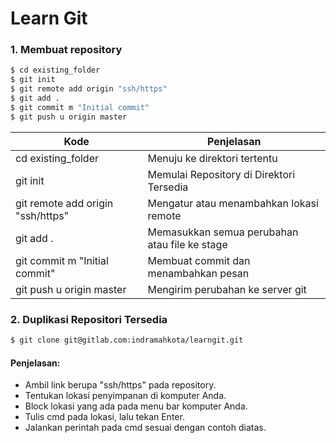 # Learn Git

### 1. Membuat repository

```sh
$ cd existing_folder
$ git init
$ git remote add origin "ssh/https"
$ git add .
$ git commit m "Initial commit"
$ git push u origin master
```

| Kode | Penjelasan |
| ------ | ------ |
| cd existing_folder | Menuju ke direktori tertentu |
| git init | Memulai Repository di Direktori Tersedia |
| git remote add origin "ssh/https" | Mengatur atau menambahkan lokasi remote |
| git add . | Memasukkan semua perubahan atau file ke stage |
| git commit m "Initial commit" | Membuat commit dan menambahkan pesan |
| git push u origin master | Mengirim perubahan ke server git |

### 2. Duplikasi Repositori Tersedia

```sh
$ git clone git@gitlab.com:indramahkota/learngit.git
```

#### Penjelasan:
* Ambil link berupa "ssh/https" pada repository.
* Tentukan lokasi penyimpanan di komputer Anda.
* Block lokasi yang ada pada menu bar komputer Anda.
* Tulis cmd pada lokasi, lalu tekan Enter.
* Jalankan perintah pada cmd sesuai dengan contoh diatas.